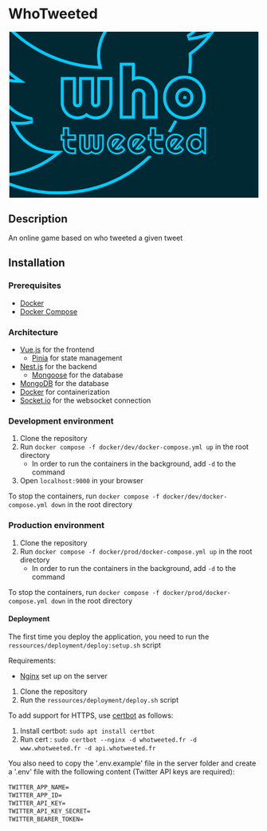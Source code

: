 # WhoTweeted
<img src="./ressources/logo.png" width="500" style="display: block; margin: auto;">

## Description
An online game based on who tweeted a given tweet

## Installation

### Prerequisites
- [Docker](https://www.docker.com/)
- [Docker Compose](https://docs.docker.com/compose/)

### Architecture
- [Vue.js](https://vuejs.org/) for the frontend
    - [Pinia](https://pinia.esm.dev/) for state management
- [Nest.js](https://nestjs.com/) for the backend
    - [Mongoose](https://mongoosejs.com/) for the database
- [MongoDB](https://www.mongodb.com/) for the database
- [Docker](https://www.docker.com/) for containerization
- [Socket.io](https://socket.io/) for the websocket connection

### Development environment

1. Clone the repository
2. Run `docker compose -f docker/dev/docker-compose.yml up` in the root directory
    - In order to run the containers in the background, add `-d` to the command
3. Open `localhost:9000` in your browser

To stop the containers, run `docker compose -f docker/dev/docker-compose.yml down` in the root directory

### Production environment

1. Clone the repository
2. Run `docker compose -f docker/prod/docker-compose.yml up` in the root directory
    - In order to run the containers in the background, add `-d` to the command

To stop the containers, run `docker compose -f docker/prod/docker-compose.yml down` in the root directory

#### Deployment

The first time you deploy the application, you need to run the `ressources/deployment/deploy:setup.sh` script

Requirements:
- [Nginx](https://www.nginx.com/) set up on the server

1. Clone the repository
2. Run the `ressources/deployment/deploy.sh` script

To add support for HTTPS, use [certbot](https://certbot.eff.org/) as follows:
1. Install certbot: `sudo apt install certbot`
2. Run cert : `sudo certbot --nginx -d whotweeted.fr -d www.whotweeted.fr -d api.whotweeted.fr`

You also need to copy the '.env.example' file in the server folder and create a '.env' file with the following content (Twitter API keys are required):
```
TWITTER_APP_NAME=
TWITTER_APP_ID=
TWITTER_API_KEY=
TWITTER_API_KEY_SECRET=
TWITTER_BEARER_TOKEN=
```
